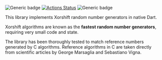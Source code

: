 ![Generic badge](https://img.shields.io/badge/status-draft-red.svg)
[![Actions Status](https://github.com/rtmigo/xorshift/workflows/unittest/badge.svg?branch=master)](https://github.com/rtmigo/xorshift/actions)
![Generic badge](https://img.shields.io/badge/tested_on-Windows_|_MacOS_|_Ubuntu-blue.svg)

This library implements Xorshift random number generators in native Dart.

Xorshift algorithms are known as the **fastest random number generators**, requiring very small code and state.

The library has been thoroughly tested to match reference numbers generated by C algorithms.
Reference algorithms in C are taken directly from scientific articles by George Marsaglia and Sebastiano Vigna.
